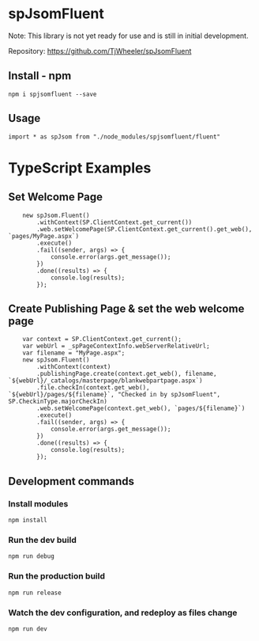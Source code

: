 # spJsomFluent

Note: This library is not yet ready for use and is still in initial development.

Repository: https://github.com/TjWheeler/spJsomFluent

## Install - npm
`npm i spjsomfluent --save`

## Usage
```
import * as spJsom from "./node_modules/spjsomfluent/fluent"
```

# TypeScript Examples

## Set Welcome Page
```
	new spJsom.Fluent()
		.withContext(SP.ClientContext.get_current())
		.web.setWelcomePage(SP.ClientContext.get_current().get_web(), `pages/MyPage.aspx`)
		.execute()
		.fail((sender, args) => {
			console.error(args.get_message());
		})
		.done((results) => {
			console.log(results);
		});
```

## Create Publishing Page & set the web welcome page
```
	var context = SP.ClientContext.get_current();
    var webUrl = _spPageContextInfo.webServerRelativeUrl;
    var filename = "MyPage.aspx";
    new spJsom.Fluent()
        .withContext(context)
        .publishingPage.create(context.get_web(), filename, `${webUrl}/_catalogs/masterpage/blankwebpartpage.aspx`)
        .file.checkIn(context.get_web(), `${webUrl}/pages/${filename}`, "Checked in by spJsomFluent", SP.CheckinType.majorCheckIn)
        .web.setWelcomePage(context.get_web(), `pages/${filename}`)
        .execute()
        .fail((sender, args) => {
            console.error(args.get_message());
        })
        .done((results) => {
            console.log(results);
        });
```


## Development commands

### Install modules
`npm install`

### Run the dev build
`npm run debug`

### Run the production build
`npm run release`

### Watch the dev configuration, and redeploy as files change
`npm run dev`



